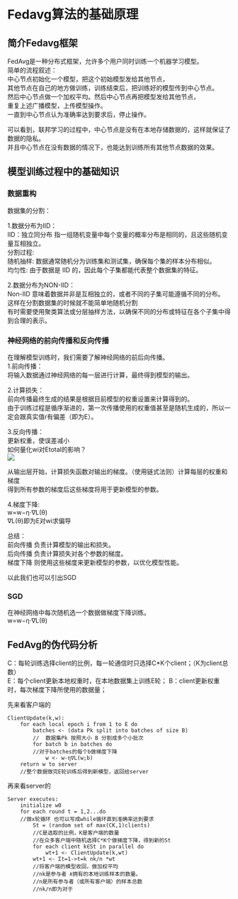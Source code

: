 # Fedavg算法的基础原理

## 简介Fedavg框架
FedAvg是一种分布式框架，允许多个用户同时训练一个机器学习模型。<br>
简单的流程叙述：<br>
中心节点初始化一个模型，把这个初始模型发给其他节点，<br>
其他节点在自己的地方做训练，训练结束后，把训练好的模型传到中心节点。<br>
然后中心节点做一个加权平均。然后中心节点再把模型发给其他节点，<br>
重复上述广播模型，上传模型操作。<br>
一直到中心节点认为准确率达到要求后，停止操作。<br>

可以看到，联邦学习的过程中，中心节点是没有在本地存储数据的，这样就保证了数据的隐私。<br>
并且中心节点在没有数据的情况下，也能达到训练所有其他节点数据的效果。<br>

## 模型训练过程中的基础知识

### 数据重构

数据集的分割：<br>

1.数据分布为IID：<br>
IID：独立同分布 指一组随机变量中每个变量的概率分布是相同的，且这些随机变量互相独立。<br>
分割过程:<br>
随机抽样: 数据通常随机分为训练集和测试集，确保每个集的样本分布相似。<br>
均匀性: 由于数据是 IID 的，因此每个子集都能代表整个数据集的特征。<br>

2.数据分布为NON-IID：<br>
Non-IID 意味着数据并非是互相独立的，或者不同的子集可能遵循不同的分布。<br>
这样在分割数据集的时候就不能简单地随机分割<br>
有时需要使用聚类算法或分层抽样方法，以确保不同的分布或特征在各个子集中得到合理的表示。<br>

### 神经网络的前向传播和反向传播

在理解模型训练时，我们需要了解神经网络的前后向传播。<br>
1.前向传播：<br>
将输入数据通过神经网络的每一层进行计算，最终得到模型的输出。<br>

2.计算损失：<br>
前向传播最终生成的结果是根据目前模型的权重设置来计算得到的。<br>
由于训练过程是循序渐进的，第一次传播使用的权重值甚至是随机生成的，所以一定会跟真实值r有偏差（即为E）。<br>

3.反向传播：<br>
更新权重，使误差减小<br>
如何量化wi对Etotal的影响？<br>
![](https://github.com/star-ful/ZS/blob/%E7%AC%AC%E4%BA%94%E6%AC%A1_%E6%9D%8E%E6%B2%9B%E8%90%B1/Pic/image/8c82428323da5125d7184a5325ab397f.png)

从输出层开始，计算损失函数对输出的梯度。（使用链式法则）计算每层的权重和梯度<br>
得到所有参数的梯度后这些梯度将用于更新模型的参数。<br>

4.梯度下降:<br>
w=w−η⋅∇L(θ)<br>
∇L(θ)即为E对wi求偏导<br>

总结：<br>
前向传播 负责计算模型的输出和损失。<br>
后向传播 负责计算损失对各个参数的梯度。<br>
梯度下降 则使用这些梯度来更新模型的参数，以优化模型性能。<br>

以此我们也可以引出SGD<br>

### SGD
在神经网络中每次随机选一个数据做梯度下降训练。<br>
w=w−η⋅∇L(θ)<br>

## FedAvg的伪代码分析

C：每轮训练选择client的比例，每一轮通信时只选择C*K个client；（K为client总数）<br>
E：每个client更新本地权重时，在本地数据集上训练E轮；
B：client更新权重时，每次梯度下降所使用的数据量；<br>

先来看客户端的
```
ClientUpdate(k,w):
    for each local epoch i from 1 to E do
        batches <- (data Pk split into batches of size B)
        //  数据集Pk 按照大小 B 分割成多个小批次
        for batch b in batches do 
        //对于batches的每个b做梯度下降
            w <- w-η∇L(w;b)
    return w to server 
    //整个数据做完E轮训练后得到新模型，返回给server
```
再来看server的
```
Server executes:
    initialize w0
    for each round t = 1,2...do 
    //做x轮循环 也可以写成while循环直到准确率达到要求
        St = (random set of max(CK,1)clients) 
        //C是选取的比例，K是客户端的数量
        //在众多客户端中随机选择C*K个做梯度下降，得到新的St
        for each client k∈St in parallel do
            wt+1 <- ClientUpdate(k,wt)
        wt+1 <- Σt=1->t=k nk/n *wt 
        //将客户端的模型收回，做加权平均
        //nk是参与者 𝑘拥有的本地训练样本的数量。
        //n是所有参与者（或所有客户端）的样本总数
        //nk/n即为对于
```
